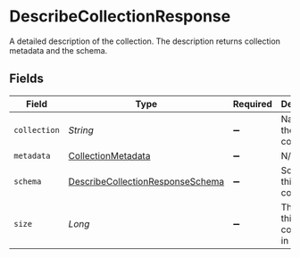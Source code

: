 # DescribeCollectionResponse

A detailed description of the collection. The description returns collection metadata and the schema.


## Fields

| Field                                                                                       | Type                                                                                        | Required                                                                                    | Description                                                                                 |
| ------------------------------------------------------------------------------------------- | ------------------------------------------------------------------------------------------- | ------------------------------------------------------------------------------------------- | ------------------------------------------------------------------------------------------- |
| `collection`                                                                                | *String*                                                                                    | :heavy_minus_sign:                                                                          | Name of the collection.                                                                     |
| `metadata`                                                                                  | [CollectionMetadata](../../models/shared/CollectionMetadata.md)                             | :heavy_minus_sign:                                                                          | N/A                                                                                         |
| `schema`                                                                                    | [DescribeCollectionResponseSchema](../../models/shared/DescribeCollectionResponseSchema.md) | :heavy_minus_sign:                                                                          | Schema of this collection.                                                                  |
| `size`                                                                                      | *Long*                                                                                      | :heavy_minus_sign:                                                                          | The size of this collection in bytes.                                                       |